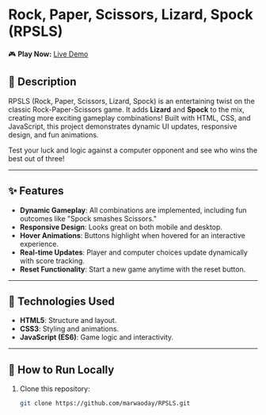 # Rock, Paper, Scissors, Lizard, Spock (RPSLS)

🎮 **Play Now:** [Live Demo](https://marwaoday.github.io/RPSLS/)  

## 📝 Description
RPSLS (Rock, Paper, Scissors, Lizard, Spock) is an entertaining twist on the classic Rock-Paper-Scissors game. It adds **Lizard** and **Spock** to the mix, creating more exciting gameplay combinations! Built with HTML, CSS, and JavaScript, this project demonstrates dynamic UI updates, responsive design, and fun animations. 

Test your luck and logic against a computer opponent and see who wins the best out of three!

---

## ✨ Features

- **Dynamic Gameplay**: All combinations are implemented, including fun outcomes like "Spock smashes Scissors."
- **Responsive Design**: Looks great on both mobile and desktop.
- **Hover Animations**: Buttons highlight when hovered for an interactive experience.
- **Real-time Updates**: Player and computer choices update dynamically with score tracking.
- **Reset Functionality**: Start a new game anytime with the reset button.

---

## 🔧 Technologies Used

- **HTML5**: Structure and layout.
- **CSS3**: Styling and animations.
- **JavaScript (ES6)**: Game logic and interactivity.

---

## 🚀 How to Run Locally

1. Clone this repository:
   ```bash
   git clone https://github.com/marwaoday/RPSLS.git
